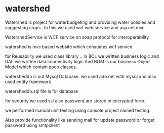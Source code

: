 # watershed
Watershed is project for waterbudgeting and providing water policies and suggesting crops . In this we used wcf web service and asp.net mvc


WatershedService is WCF service on soap protocol for interoperability

watershed is mvc based website which consumes wcf service.

for Reusability we used class library .. In BOL we written business logic and DAL we written data connectivity logic
And BOM is our business Object Model which contain poco classes.




watersheddb is out Mysql Database.
we used ado.net with mysql 
and also used entity framework

watersheddb.sql file is for database


for security we used ssl also password are stored in encrypted form.


we performed manual unit testing using console project named testing.


Also provide functionality like sending mail for update password or forget password using smtpclient 
